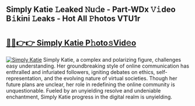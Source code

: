 ## Simply Katie 𝙻eaked 𝙽u𝚍e - Part-WDx 𝚅𝚒deo B𝚒kini 𝙻eaks - Hot All 𝙿hotos VTU1r

# <h2><a href="http://ld3kcg5.urlbe.top/?page=Simply+Katie">🔗🔗👉👉 Simply Katie P𝚑oto𝚜Vid𝚎o</a></h2>

[![Simply Katie](https://i.imgur.com/eBuTRDB.gif)](http://ld3kcg5.urlbe.top/?page=Simply+Katie)
Simply Katie, a complex and polarizing figure, challenges easy understanding. Her groundbreaking style of online communication has enthralled and infuriated followers, igniting debates on ethics, self-representation, and the evolving nature of virtual societies. Though her future plans are unclear, her role in redefining the online community is unquestionable. Fueled by an unyielding resolve and undeniable enchantment, Simply Katie progress in the digital realm is unyielding.
